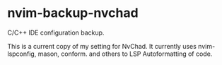 # nvim-backup-nvchad
C/C++ IDE configuration backup.

This is a current copy of my setting for NvChad.
It currently uses nvim-lspconfig, mason, conform. and others to LSP 
Autoformatting of code.
